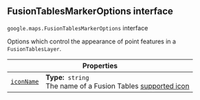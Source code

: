 
<h2 id="FusionTablesMarkerOptions">FusionTablesMarkerOptions interface</h2>
<p>
<code><span itemprop="path">google.maps</span>.<span itemprop="name">FusionTablesMarkerOptions</span></code>
interface
</p>
<p>Options which control the appearance of point features in a <code>FusionTablesLayer</code>.</p>
<div class="devsite-table-wrapper"><table class="properties responsive" summary="interface FusionTablesMarkerOptions - Properties">
<thead>
<tr><th colspan="2">Properties</th>
</tr></thead>
<tbody>
<tr id="FusionTablesMarkerOptions.iconName">
<td itemprop="property"><code><a class="secret-link" href="#FusionTablesMarkerOptions.iconName"><span>iconName</span></a></code></td>
<td><div><strong>Type:</strong>&nbsp; <code>string</code></div>
<div class="desc">The name of a Fusion Tables <a href="http://www.google.com/fusiontables/DataSource?dsrcid=308519"> supported icon</a></div></td>
</tr>
</tbody>
</table></div>
<script src="replace_links.js"></script>
